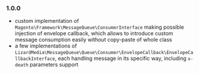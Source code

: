 ### 1.0.0 ###
* custom implementation of `Magento\Framework\MessageQueue\ConsumerInterface` making possible injection of envelope callback,
which allows to introduce custom message consumption easily without copy-paste of whole class
* a few implementations of `LizardMedia\MessageQueue\Queue\Consumer\EnvelopeCallback\EnvelopeCallbackInterface`, each handling
message in its specific way, including `x-death` parameters support
